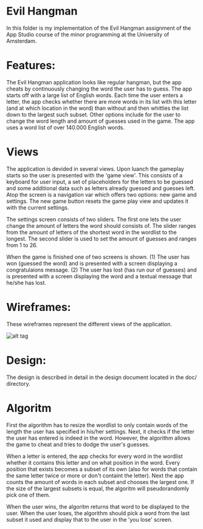 Evil Hangman
===========
In this folder is my implementation of the Evil Hangman assignment of the App Studio  course of the minor programming at the University of Amsterdam.


Features:
===========
The Evil Hangman application looks like regular hangman, but the app cheats by continuously changing the word the user has to guess. The app starts off with a large list of English words. Each time the user enters a letter, the app checks whether there are more words in its list with this letter (and at which location in the word) than without and then whittles the list down to the largest such subset.
Other options include for the user to change the word length and amount of guesses used in the game. The app uses a word list of over 140.000 English words.

Views
===========
The application is devided in several views. Upon luanch the gameplay starts so the user is presented with the 'game view'. This consists of a keyboard for user input, a set of placeholders for the letters to be guessed and some additional data such as letters already guessed and guesses left. Atop the screen is a navigation var which offers two options: new game and settings. The new game button resets the game play view and updates it with the current settings.

The settings screen consists of two sliders. The first one lets the user change the amount of letters the word should consists of. The slider ranges from the amount of letters of the shortest word in the wordlist to the longest. The second slider is used to set the amount of guesses and ranges from 1 to 26.

When the game is finished one of two screens is shown. (1) The user has won (guessed the word) and is presented with a screen displaying a congratulaions message. (2) The user has lost (has run our of guesses) and is presented with a screen displaying the word and a textual message that he/she has lost.

Wireframes:
===========
These wireframes represent the different views of the application.

![alt tag](https://github.com/douweknook/EvilHangman/blob/master/doc/EvilHangmanWireframes.jpg)

Design:
===========
The design is described in detail in the design document located in the doc/ directory.

Algoritm
===========
First the algorithm has to resize the wordlist to only contain words of the length the user has specified in his/her settings. Next, it checks if the letter the user has entered is indeed in the word. However, the algorithm allows the game to cheat and tries to dodge the user's guesses.

When a letter is entered, the app checks for every word in the wordlist whether it contains this letter and on what position in the word. Every position that exists becomes a subset of its own (also for words that contain the same letter twice or more or don't containt the letter). Next the app counts the amount of words in each subset and chooses the largest one. If the size of the largest subsets is equal, the algoritm will pseudorandomly pick one of them. 

When the user wins, the algoritm returns that word to be displayed to the user. When the user loses, the algorithm should pick a word from the last subset it used and display that to the user in the 'you lose' screen.
